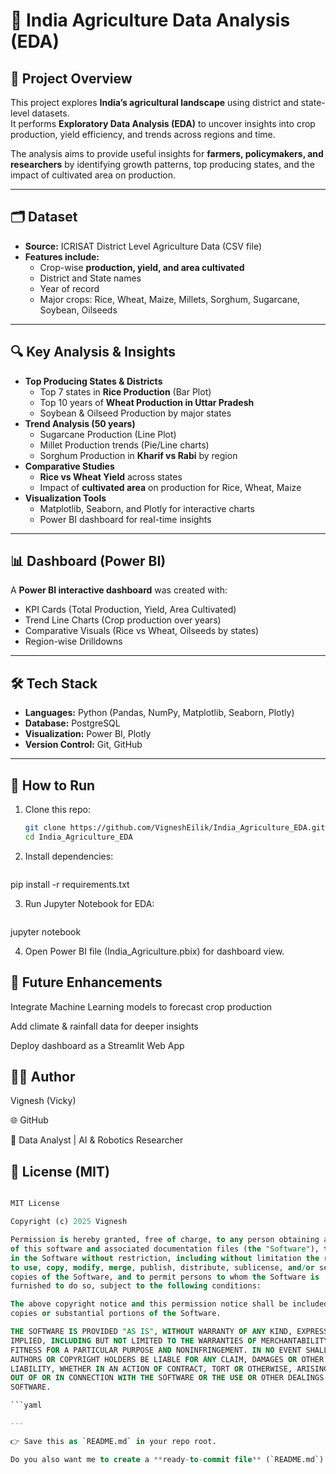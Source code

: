 # 🌾 India Agriculture Data Analysis (EDA)

## 📌 Project Overview
This project explores **India’s agricultural landscape** using district and state-level datasets.  
It performs **Exploratory Data Analysis (EDA)** to uncover insights into crop production, yield efficiency, and trends across regions and time.  

The analysis aims to provide useful insights for **farmers, policymakers, and researchers** by identifying growth patterns, top producing states, and the impact of cultivated area on production.

---

## 🗂️ Dataset
- **Source:** ICRISAT District Level Agriculture Data (CSV file)  
- **Features include:**
  - Crop-wise **production, yield, and area cultivated**
  - District and State names
  - Year of record
  - Major crops: Rice, Wheat, Maize, Millets, Sorghum, Sugarcane, Soybean, Oilseeds

---

## 🔍 Key Analysis & Insights
- **Top Producing States & Districts**
  - Top 7 states in **Rice Production** (Bar Plot)
  - Top 10 years of **Wheat Production in Uttar Pradesh**
  - Soybean & Oilseed Production by major states
- **Trend Analysis (50 years)**
  - Sugarcane Production (Line Plot)
  - Millet Production trends (Pie/Line charts)
  - Sorghum Production in **Kharif vs Rabi** by region
- **Comparative Studies**
  - **Rice vs Wheat Yield** across states
  - Impact of **cultivated area** on production for Rice, Wheat, Maize
- **Visualization Tools**
  - Matplotlib, Seaborn, and Plotly for interactive charts
  - Power BI dashboard for real-time insights

---

## 📊 Dashboard (Power BI)
A **Power BI interactive dashboard** was created with:  
- KPI Cards (Total Production, Yield, Area Cultivated)  
- Trend Line Charts (Crop production over years)  
- Comparative Visuals (Rice vs Wheat, Oilseeds by states)  
- Region-wise Drilldowns  

---

## 🛠️ Tech Stack
- **Languages:** Python (Pandas, NumPy, Matplotlib, Seaborn, Plotly)  
- **Database:** PostgreSQL  
- **Visualization:** Power BI, Plotly  
- **Version Control:** Git, GitHub  

---

## 🚀 How to Run
1. Clone this repo:  
   ```bash
   git clone https://github.com/VigneshEilik/India_Agriculture_EDA.git
   cd India_Agriculture_EDA


2. Install dependencies:

   ```bash
pip install -r requirements.txt


3. Run Jupyter Notebook for EDA:

   ```bash
jupyter notebook

4. Open Power BI file (India_Agriculture.pbix) for dashboard view.

## 📌 Future Enhancements

Integrate Machine Learning models to forecast crop production

Add climate & rainfall data for deeper insights

Deploy dashboard as a Streamlit Web App

## 👨‍💻 Author
Vignesh (Vicky)

🌐 GitHub

💼 Data Analyst | AI & Robotics Researcher

## 📜 License (MIT)

   ```sql

MIT License

Copyright (c) 2025 Vignesh

Permission is hereby granted, free of charge, to any person obtaining a copy
of this software and associated documentation files (the "Software"), to deal
in the Software without restriction, including without limitation the rights
to use, copy, modify, merge, publish, distribute, sublicense, and/or sell
copies of the Software, and to permit persons to whom the Software is
furnished to do so, subject to the following conditions:

The above copyright notice and this permission notice shall be included in all
copies or substantial portions of the Software.

THE SOFTWARE IS PROVIDED "AS IS", WITHOUT WARRANTY OF ANY KIND, EXPRESS OR
IMPLIED, INCLUDING BUT NOT LIMITED TO THE WARRANTIES OF MERCHANTABILITY,
FITNESS FOR A PARTICULAR PURPOSE AND NONINFRINGEMENT. IN NO EVENT SHALL THE
AUTHORS OR COPYRIGHT HOLDERS BE LIABLE FOR ANY CLAIM, DAMAGES OR OTHER
LIABILITY, WHETHER IN AN ACTION OF CONTRACT, TORT OR OTHERWISE, ARISING FROM,
OUT OF OR IN CONNECTION WITH THE SOFTWARE OR THE USE OR OTHER DEALINGS IN THE
SOFTWARE.

   ```yaml
   
---

👉 Save this as `README.md` in your repo root.  

Do you also want me to create a **ready-to-commit file** (`README.md`) and give you the git commands to push it directly?
